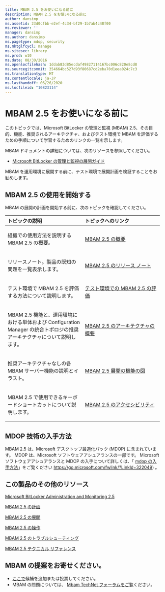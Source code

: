 ```yaml
---
title: MBAM 2.5 をお使いになる前に
description: MBAM 2.5 をお使いになる前に
author: dansimp
ms.assetid: 23d0cfbb-e2ef-4c34-bf29-1b7ab4c48f00
ms.reviewer: ''
manager: dansimp
ms.author: dansimp
ms.pagetype: mdop, security
ms.mktglfcycl: manage
ms.sitesec: library
ms.prod: w10
ms.date: 08/30/2016
ms.openlocfilehash: 1ddab83d85ecdaf49827114167bc006c820e8cd8
ms.sourcegitcommit: 354664bc527d93f80687cd2eba70d1eea024c7c3
ms.translationtype: MT
ms.contentlocale: ja-JP
ms.lasthandoff: 06/26/2020
ms.locfileid: "10823114"
---
```

# MBAM 2.5 をお使いになる前に


このトピックでは、Microsoft BitLocker の管理と監視 (MBAM) 2.5、その目的、機能、推奨されるアーキテクチャ、およびテスト環境で MBAM を評価するための手順について学習するためのリンクの一覧を示します。

MBAM ドキュメントの詳細については、次のリソースを参照してください。

-   [Microsoft BitLocker の管理と監視の展開ガイド](https://go.microsoft.com/fwlink/?LinkId=396653)

MBAM を運用環境に展開する前に、テスト環境で展開計画を検証することをお勧めします。

## MBAM 2.5 の使用を開始する


MBAM の展開の計画を開始する前に、次のトピックを確認してください。

<table>
<colgroup>
<col width="50%" />
<col width="50%" />
</colgroup>
<thead>
<tr class="header">
<th align="left">トピックの説明</th>
<th align="left">トピックへのリンク</th>
</tr>
</thead>
<tbody>
<tr class="odd">
<td align="left"><p>組織での使用方法を説明する MBAM 2.5 の概要。</p></td>
<td align="left"><p><a href="about-mbam-25.md" data-raw-source="[About MBAM 2.5](about-mbam-25.md)">MBAM 2.5 の概要</a></p></td>
</tr>
<tr class="even">
<td align="left"><p>リリースノート。製品の既知の問題を一覧表示します。</p></td>
<td align="left"><p><a href="release-notes-for-mbam-25.md" data-raw-source="[Release Notes for MBAM 2.5](release-notes-for-mbam-25.md)">MBAM 2.5 のリリース ノート</a></p></td>
</tr>
<tr class="odd">
<td align="left"><p>テスト環境で MBAM 2.5 を評価する方法について説明します。</p></td>
<td align="left"><p><a href="evaluating-mbam-25-in-a-test-environment.md" data-raw-source="[Evaluating MBAM 2.5 in a Test Environment](evaluating-mbam-25-in-a-test-environment.md)">テスト環境での MBAM 2.5 の評価</a></p></td>
</tr>
<tr class="even">
<td align="left"><p>MBAM 2.5 機能と、運用環境における単体および Configuration Manager の統合トポロジの推奨アーキテクチャについて説明します。</p></td>
<td align="left"><p><a href="high-level-architecture-for-mbam-25.md" data-raw-source="[High-Level Architecture for MBAM 2.5](high-level-architecture-for-mbam-25.md)">MBAM 2.5 のアーキテクチャの概要</a></p></td>
</tr>
<tr class="odd">
<td align="left"><p>推奨アーキテクチャなしの各 MBAM サーバー機能の説明とイラスト。</p></td>
<td align="left"><p><a href="illustrated-features-of-an-mbam-25-deployment.md" data-raw-source="[Illustrated Features of an MBAM 2.5 Deployment](illustrated-features-of-an-mbam-25-deployment.md)">MBAM 2.5 展開の機能の図</a></p></td>
</tr>
<tr class="even">
<td align="left"><p>MBAM 2.5 で使用できるキーボードショートカットについて説明します。</p></td>
<td align="left"><p><a href="accessibility-for-mbam-25.md" data-raw-source="[Accessibility for MBAM 2.5](accessibility-for-mbam-25.md)">MBAM 2.5 のアクセシビリティ</a></p></td>
</tr>
</tbody>
</table>

 

## MDOP 技術の入手方法


MBAM 2.5 は、Microsoft デスクトップ最適化パック (MDOP) に含まれています。 MDOP は、Microsoft ソフトウェアアシュアランスの一部です。 Microsoft ソフトウェアアシュアランスと MDOP の入手について詳しくは、「 [mdop の入手方法](https://go.microsoft.com/fwlink/?LinkId=322049)」をご覧ください https://go.microsoft.com/fwlink/?LinkId=322049) 。

## <a href="" id="other-resources-for-this-product-"></a>この製品のその他のリソース


[Microsoft BitLocker Administration and Monitoring 2.5](index.md)

[MBAM 2.5 の計画](planning-for-mbam-25.md)

[MBAM 2.5 の展開](deploying-mbam-25.md)

[MBAM 2.5 の操作](operations-for-mbam-25.md)

[MBAM 2.5 のトラブルシューティング](troubleshooting-mbam-25.md)

[MBAM 2.5 テクニカル リファレンス](technical-reference-for-mbam-25.md)

## MBAM の提案をお寄せください。
- [ここで](http://mbam.uservoice.com/forums/268571-microsoft-bitlocker-administration-and-monitoring)候補を追加または投票してください。 
- MBAM の問題については、 [Mbam TechNet フォーラムをご覧](https://social.technet.microsoft.com/Forums/home?forum=mdopmbam)ください。

 

 





